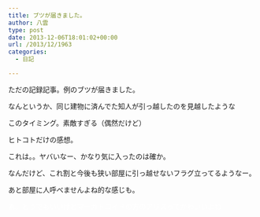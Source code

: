 ```yaml
---
title: ブツが届きました。
author: 八雲
type: post
date: 2013-12-06T18:01:02+00:00
url: /2013/12/1963
categories:
  - 日記

---
```

ただの記録記事。例のブツが届きました。
  
なんというか、同じ建物に済んでた知人が引っ越したのを見越したような
  
このタイミング。素敵すぎる（偶然だけど）

ヒトコトだけの感想。
  
これは。。ヤバいなー、かなり気に入ったのは確か。
  
なんだけど、これ割と今後も狭い部屋に引っ越せないフラグ立ってるようなー。
  
あと部屋に人呼べませんよね的な感じも。

<font color="white">あ。どうでもいいけどマーガトロイドの方のアリスってかわいいよね</font>